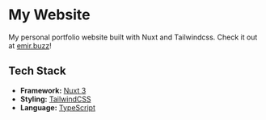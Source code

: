 # My Website

My personal portfolio website built with Nuxt and Tailwindcss. Check it out at [emir.buzz](https://emir.buzz)!

## Tech Stack

- **Framework:** [Nuxt 3](https://nuxt.com/)
- **Styling:** [TailwindCSS](https://tailwindcss.com/)
- **Language:** [TypeScript](https://www.typescriptlang.org/)
